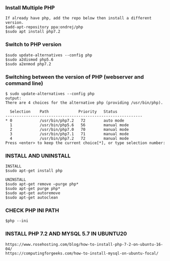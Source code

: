 ### Install Multiple PHP
```
If already have php, add the repo below then install a different version.
$add-apt-repository ppa:ondrej/php
$sudo apt install php7.2
```
### Switch to PHP version
```
$sudo update-alternatives --config php
$sudo a2dismod php5.6
$sudo a2enmod php7.2
```
### Switching between the version of PHP (webserver and command line)
```
$ sudo update-alternatives --config php
output:
There are 4 choices for the alternative php (providing /usr/bin/php).

  Selection    Path             Priority   Status
------------------------------------------------------------
* 0            /usr/bin/php7.2   72        auto mode
  1            /usr/bin/php5.6   56        manual mode
  2            /usr/bin/php7.0   70        manual mode
  3            /usr/bin/php7.1   71        manual mode
  4            /usr/bin/php7.2   72        manual mode
Press <enter> to keep the current choice[*], or type selection number:
```
### INSTALL AND UNINSTALL
```
INSTALL
$sudo apt-get install php

UNINSTALL
$sudo apt-get remove –purge php*
$sudo apt-get purge php*
$sudo apt-get autoremove
$sudo apt-get autoclean
```
### CHECK PHP INI PATH
```
$php --ini
```

### INSTALL PHP 7.2 AND MYSQL 5.7 IN UBUNTU20
```
https://www.rosehosting.com/blog/how-to-install-php-7-2-on-ubuntu-16-04/
https://computingforgeeks.com/how-to-install-mysql-on-ubuntu-focal/
```
